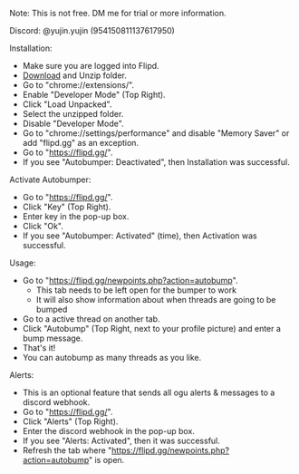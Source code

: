 Note: This is not free. DM me for trial or more information.

Discord: @yujin.yujin (954150811137617950)

Installation:
- Make sure you are logged into Flipd.
- [Download](https://codeload.github.com/yujincode/Flipd.gg-Autobumper/zip/refs/heads/main) and Unzip folder.
- Go to "chrome://extensions/".
- Enable "Developer Mode" (Top Right).
- Click "Load Unpacked".
- Select the unzipped folder.
- Disable "Developer Mode".
- Go to "chrome://settings/performance" and disable "Memory Saver" or add "flipd.gg" as an exception.
- Go to "https://flipd.gg/".
- If you see "Autobumper: Deactivated", then Installation was successful.

Activate Autobumper:
- Go to "https://flipd.gg/".
- Click "Key" (Top Right).
- Enter key in the pop-up box.
- Click "Ok".
- If you see "Autobumper: Activated" (time), then Activation was successful.

Usage:
- Go to "https://flipd.gg/newpoints.php?action=autobump".
  - This tab needs to be left open for the bumper to work
  - It will also show information about when threads are going to be bumped
- Go to a active thread on another tab.
- Click "Autobump" (Top Right, next to your profile picture) and enter a bump message.
- That's it!
- You can autobump as many threads as you like.

Alerts:
- This is an optional feature that sends all ogu alerts & messages to a discord webhook.
- Go to "https://flipd.gg/".
- Click "Alerts" (Top Right).
- Enter the discord webhook in the pop-up box.
- If you see "Alerts: Activated", then it was successful.
- Refresh the tab where "https://flipd.gg/newpoints.php?action=autobump" is open.
